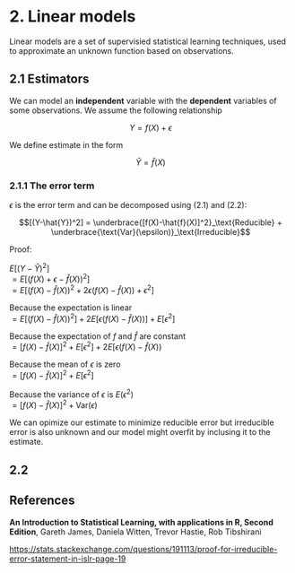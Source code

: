 # 2. Linear models

Linear models are a set of supervisied statistical learning techniques, used to approximate an unknown function based on observations. 

## 2.1 Estimators

We can model an **independent** variable with the **dependent** variables of some observations. We assume the following relationship

$$Y = f(X) + \epsilon \tag{2.1}$$

We define estimate in the form

$$\hat{Y} = \hat{f}(X) \tag{2.2}$$

### **2.1.1 The error term**

$\epsilon$ is the error term and can be decomposed using (2.1) and (2.2):

$$[(Y-\hat{Y})^2] = \underbrace{[f(X)-\hat{f}(X)]^2}_\text{Reducible} + \underbrace{\text{Var}(\epsilon)}_\text{Irreducible}$$

Proof:

$E[(Y-\hat{Y})^2]$<br>
$=E[(f(X)+\epsilon-\hat{f}(X))^2]$<br>
$=E[(f(X)-\hat{f}(X))^2+2 \epsilon (f(X)-\hat{f}(X)) +\epsilon^2]$

Because the expectation is linear<br>
$=E[(f(X)-\hat{f}(X))^2] +2E[\epsilon (f(X)-\hat{f}(X))] +E[\epsilon^2]$

Because the expectation of $f$ and $\hat{f}$ are constant<br>
$=[f(X)-\hat{f}(X)]^2 +E[\epsilon^2] +2E[\epsilon (f(X)-\hat{f}(X))$

Because the mean of $\epsilon$ is zero<br>
$=[f(X)-\hat{f}(X)]^2 +E[\epsilon^2]$

Because the variance of $\epsilon$ is $E(\epsilon^2)$<br>
$=[f(X)-\hat{f}(X)]^2 + \text{Var}(\epsilon)$

We can opimize our estimate to minimize reducible error but irreducible error is also unknown and our model might overfit by inclusing it to the estimate.

## 2.2 ##

## References

**An Introduction to Statistical Learning, with applications in R, Second Edition**, Gareth James, Daniela Witten, Trevor Hastie, Rob Tibshirani

https://stats.stackexchange.com/questions/191113/proof-for-irreducible-error-statement-in-islr-page-19

